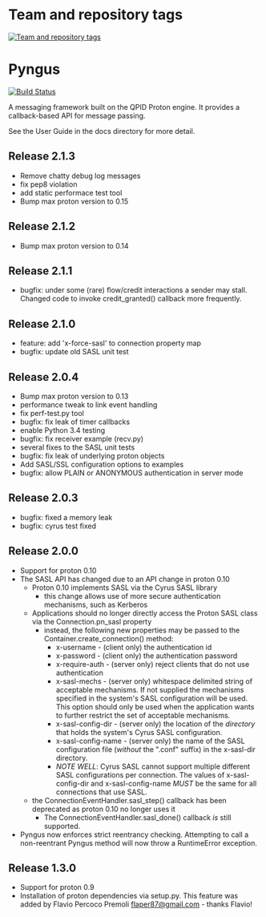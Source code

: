 Team and repository tags
========================

[![Team and repository tags](http://governance.openstack.org/badges/deb-python-pyngus.svg)](http://governance.openstack.org/reference/tags/index.html)

<!-- Change things from this point on -->

# Pyngus #

[![Build Status](https://travis-ci.org/kgiusti/pyngus.svg)](https://travis-ci.org/kgiusti/pyngus)

A messaging framework built on the QPID Proton engine.  It provides a
callback-based API for message passing.

See the User Guide in the docs directory for more detail.

## Release 2.1.3 ##

* Remove chatty debug log messages
* fix pep8 violation
* add static performace test tool
* Bump max proton version to 0.15

## Release 2.1.2 ##

* Bump max proton version to 0.14

## Release 2.1.1 ##

* bugfix: under some (rare) flow/credit interactions a sender may
  stall.  Changed code to invoke credit_granted() callback more
  frequently.

## Release 2.1.0 ##

* feature: add 'x-force-sasl' to connection property map
* bugfix: update old SASL unit test

## Release 2.0.4 ##

* Bump max proton version to 0.13
* performance tweak to link event handling
* fix perf-test.py tool
* bugfix: fix leak of timer callbacks
* enable Python 3.4 testing
* bugfix: fix receiver example (recv.py)
* several fixes to the SASL unit tests
* bugfix: fix leak of underlying proton objects
* Add SASL/SSL configuration options to examples
* bugfix: allow PLAIN or ANONYMOUS authentication in server mode

## Release 2.0.3 ##

* bugfix: fixed a memory leak
* bugfix: cyrus test fixed

## Release 2.0.0 ##

* Support for proton 0.10
* The SASL API has changed due to an API change in proton 0.10
  * Proton 0.10 implements SASL via the Cyrus SASL library
    * this change allows use of more secure authentication mechanisms, such as Kerberos
  * Applications should no longer directly access the Proton SASL class via the Connection.pn\_sasl property
    * instead, the following new properties may be passed to the Container.create\_connection() method:
      * x-username - (client only) the authentication id
      * x-password - (client only) the authentication password
      * x-require-auth - (server only) reject clients that do not use authentication
      * x-sasl-mechs - (server only) whitespace delimited string of
        acceptable mechanisms.  If not supplied the mechanisms
        specified in the system's SASL configuration will be used.
        This option should only be used when the application wants to
        further restrict the set of acceptable mechanisms.
      * x-sasl-config-dir - (server only) the location of the
        _directory_ that holds the system's Cyrus SASL configuration.
      * x-sasl-config-name - (server only) the name of the SASL
        configuration file (*without* the ".conf" suffix) in the
        x-sasl-dir directory.
      * *NOTE WELL*: Cyrus SASL cannot support multiple different SASL
        configurations per connection.  The values of
        x-sasl-config-dir and x-sasl-config-name *MUST* be the same
        for all connections that use SASL.
  * the ConnectionEventHandler.sasl\_step() callback has been deprecated as proton 0.10 no longer uses it
    * The ConnectionEventHandler.sasl\_done() callback *is* still supported.
* Pyngus now enforces strict reentrancy checking.  Attempting to call
  a non-reentrant Pyngus method will now throw a RuntimeError exception.

## Release 1.3.0 ##

* Support for proton 0.9
* Installation of proton dependencies via setup.py.  This feature was
  added by Flavio Percoco Premoli <flaper87@gmail.com> - thanks
  Flavio!
